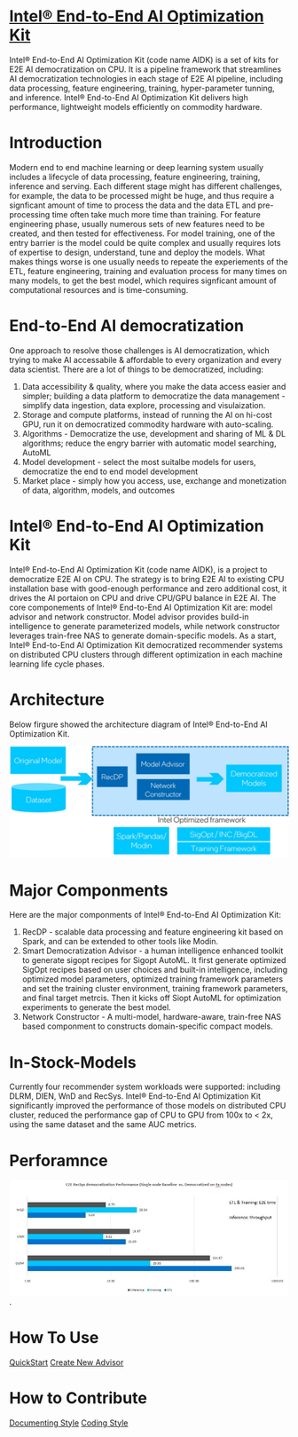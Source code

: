 # [Intel® End-to-End AI Optimization Kit](https://laughing-waddle-b1e4ead5.pages.github.io/html/)

Intel® End-to-End AI Optimization Kit (code name AIDK) is a set of kits for E2E AI democratization on CPU. It is a pipeline framework that streamlines AI democratization technologies in each stage of E2E AI pipeline, including data processing, feature engineering, training, hyper-parameter tunning, and inference. Intel® End-to-End AI Optimization Kit delivers high performance, lightweight models efficiently on commodity hardware. 

# Introduction

Modern end to end machine learning or deep learning system usually includes a lifecycle of data processing, feature engineering, training, inference and serving. Each different stage might has different challenges, for example, the data to be processed might be huge, and thus require a signficant amount of time to process the data and the data ETL and pre-processing time often take much more time than training. For feature engineering phase, usually numerous sets of new features need to be created, and then tested for effectiveness. For model training, one of the entry barrier is the model could be quite complex and usually requires lots of expertise to design, understand, tune and deploy the models. What makes things worse is one usually needs to repeate the experiements of the ETL, feature engineering, training and evaluation process for many times on many models, to get the best model, which requires signficant amount of computational resources and is time-consuming. 

# End-to-End AI democratization 

One approach to resolve those challenges is AI democratization, which trying to make AI accessabile & affordable to every organization and every data scientist. There are a lot of things to be democratized, including: 
1. Data accessibility & quality, where you make the data access easier and simpler; building a data platform to democratize the data management - simplify data ingestion, data explore, processing and visulaization. 
2. Storage and compute platforms, instead of running the AI on hi-cost GPU, run it on democratized commodity hardware with auto-scaling. 
3. Algorithms - Democratize the use, development and sharing of ML & DL algorithms; reduce the engry barrier with automatic model searching, AutoML
4. Model development - select the most suitalbe models for users, democratize the end to end model development 
5. Market place - simply how you access, use, exchange and monetization of data, algorithm, models, and outcomes 


# Intel® End-to-End AI Optimization Kit 

Intel® End-to-End AI Optimization Kit (code name AIDK), is a project to democratize E2E AI on CPU. The strategy is to bring E2E AI to existing CPU installation base with good-enough performance and zero additional cost, it drives the AI portaion on CPU and drive CPU/GPU balance in E2E AI. The core componements of Intel® End-to-End AI Optimization Kit are: model advisor and network constructor. Model advisor provides build-in intelligence to generate parameterized models, while network constructor leverages train-free NAS to generate domain-specific models. As a start, Intel® End-to-End AI Optimization Kit democratized recommender systems on distributed CPU clusters through different optimization in each machine learning life cycle phases. 

# Architecture 

Below firgure showed the architecture diagram of Intel® End-to-End AI Optimization Kit. 

![Architecture](./docs/source/Architecture.jpg "Intel® End-to-End AI Optimization Kit Architecture")

# Major Componments 

Here are the major componments of Intel® End-to-End AI Optimization Kit: 
1. RecDP -  scalable data processing and feature engineering kit based on Spark, and can be extended to other tools like Modin.  
2. Smart Democratization Advisor - a human intelligence enhanced toolkit to generate sigopt recipes for Sigopt AutoML. It first generate optimized SigOpt recipes based on user choices and built-in intelligence, including optimized model parameters, optimized training framework parameters and set the training cluster environment, training framework parameters, and final target metrcis. Then it kicks off Siopt AutoML for optimization experiments to generate the best model. 
3. Network Constructor - A multi-model, hardware-aware, train-free NAS based componment to constructs domain-specific compact models. 

# In-Stock-Models

Currently four recommender system workloads were supported: including DLRM, DIEN, WnD and RecSys. Intel® End-to-End AI Optimization Kit significantly improved the performance of those models on distributed CPU cluster, reduced the performance gap of CPU to GPU from 100x to < 2x, using the same dataset and the same AUC metrics.  

# Perforamnce 
![Performance](./docs/source/Performance.jpg "Intel® End-to-End AI Optimization Kit Performance"). 


# How To Use

[QuickStart](docs/source/quickstart.rst)
[Create New Advisor](docs/source/advanced.rst)

# How to Contribute

[Documenting Style](docs/source/documentingstyle.rst)
[Coding Style](docs/source/codingstyle.rst)
